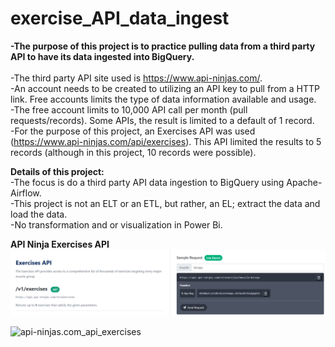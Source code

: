 # exercise_API_data_ingest

**-The purpose of this project is to practice pulling data from a third party API to have its data ingested into BigQuery.**
<br />
<br />-The third party API site used is https://www.api-ninjas.com/.
<br />-An account needs to be created to utilizing an API key to pull from a HTTP link.  Free accounts limits the type of data information available and usage.
<br />-The free account limits to 10,000 API call per month (pull requests/records). Some APIs, the result is limited to a default of 1 record.
<br />-For the purpose of this project, an Exercises API was used (https://www.api-ninjas.com/api/exercises).  This API limited the results to 5 records (although in this project, 10 records were possible).

**Details of this project:**
<br />-The focus is do a third party API data ingestion to BigQuery using Apache-Airflow.
<br />-This project is not an ELT or an ETL, but rather, an EL; extract the data and load the data.
<br />-No transformation and or visualization in Power Bi.

**API Ninja Exercises API**
![api_ninja_exercies_api](images/api_ninja_exercises_api.png)

![api-ninjas.com_api_exercises](images/api-ninjas.com_api_exercises.png)





